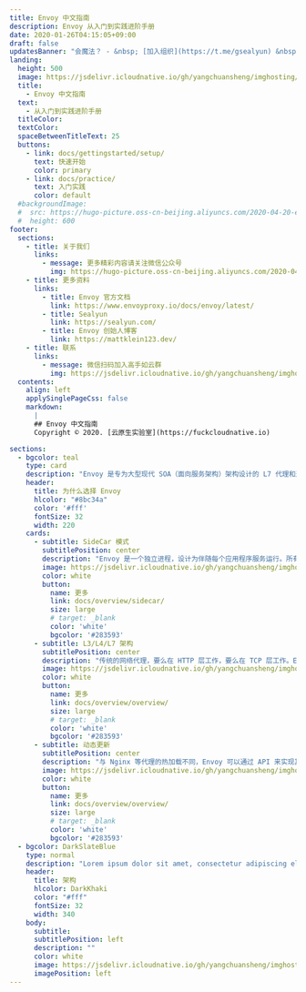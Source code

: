 ```yaml
---
title: Envoy 中文指南 
description: Envoy 从入门到实践进阶手册
date: 2020-01-26T04:15:05+09:00
draft: false
updatesBanner: "会魔法？ - &nbsp; [加入组织](https://t.me/gsealyun) &nbsp; 深入交流"
landing:
  height: 500
  image: https://jsdelivr.icloudnative.io/gh/yangchuansheng/imghosting/img/20200501224554.png 
  title:
    - Envoy 中文指南
  text:
    - 从入门到实践进阶手册 
  titleColor:
  textColor: 
  spaceBetweenTitleText: 25
  buttons:
    - link: docs/gettingstarted/setup/ 
      text: 快速开始
      color: primary
    - link: docs/practice/ 
      text: 入门实践 
      color: default
  #backgroundImage: 
  #  src: https://hugo-picture.oss-cn-beijing.aliyuncs.com/2020-04-20-envoy_proxy.webp 
  #  height: 600
footer:
  sections:
    - title: 关于我们 
      links:
        - message: 更多精彩内容请关注微信公众号
          img: https://hugo-picture.oss-cn-beijing.aliyuncs.com/2020-04-20-20200405205151.webp 
    - title: 更多资料 
      links:
        - title: Envoy 官方文档
          link: https://www.envoyproxy.io/docs/envoy/latest/ 
        - title: Sealyun 
          link: https://sealyun.com/
        - title: Envoy 创始人博客
          link: https://mattklein123.dev/
    - title: 联系
      links:
        - message: 微信扫码加入高手如云群
          img: https://jsdelivr.icloudnative.io/gh/yangchuansheng/imghosting/img/20200430221955.png 
  contents: 
    align: left
    applySinglePageCss: false 
    markdown:
      |
      ## Envoy 中文指南 
      Copyright © 2020. [云原生实验室](https://fuckcloudnative.io)

sections:
  - bgcolor: teal
    type: card
    description: "Envoy 是专为大型现代 SOA（面向服务架构）架构设计的 L7 代理和通信总线，体积小，性能高，它通过一款单一的软件满足了我们的众多需求，而不需要我们去搭配一些工具混合使用。"
    header: 
      title: 为什么选择 Envoy
      hlcolor: "#8bc34a"
      color: '#fff'
      fontSize: 32
      width: 220
    cards:
      - subtitle: SideCar 模式 
        subtitlePosition: center
        description: "Envoy 是一个独立进程，设计为伴随每个应用程序服务运行。所有的 Envoy 形成一个透明的通信网格，每个应用程序发送消息到本地主机或从本地主机接收消息，不需要知道网络拓扑。"
        image: https://jsdelivr.icloudnative.io/gh/yangchuansheng/imghosting/img/20200508201806.png 
        color: white
        button: 
          name: 更多
          link: docs/overview/sidecar/ 
          size: large
          # target: _blank
          color: 'white'
          bgcolor: '#283593'
      - subtitle: L3/L4/L7 架构 
        subtitlePosition: center
        description: "传统的网络代理，要么在 HTTP 层工作，要么在 TCP 层工作。Envoy 支持同时在 3/4 层和 7 层操作，以此应对这两种方法各自都有其实际限制的现实。"
        image: https://jsdelivr.icloudnative.io/gh/yangchuansheng/imghosting/img/20200508202645.png 
        color: white
        button: 
          name: 更多
          link: docs/overview/overview/ 
          size: large
          # target: _blank
          color: 'white'
          bgcolor: '#283593'
      - subtitle: 动态更新 
        subtitlePosition: center
        description: "与 Nginx 等代理的热加载不同，Envoy 可以通过 API 来实现其控制平面，控制平面可以集中服务发现，并通过 API 接口动态下发规则更新数据平面的配置，不需要重启数据平面的代理。"
        image: https://jsdelivr.icloudnative.io/gh/yangchuansheng/imghosting/img/20200508202858.png 
        color: white
        button: 
          name: 更多
          link: docs/overview/overview/ 
          size: large
          # target: _blank
          color: 'white'
          bgcolor: '#283593'
  - bgcolor: DarkSlateBlue
    type: normal
    description: "Lorem ipsum dolor sit amet, consectetur adipiscing elit. Fusce id eleifend erat. Integer eget mattis augue. Suspendisse semper laoreet tortor sed convallis. Nulla ac euismod lorem"
    header:
      title: 架构 
      hlcolor: DarkKhaki
      color: "#fff"
      fontSize: 32
      width: 340
    body:
      subtitle: 
      subtitlePosition: left
      description: ""
      color: white
      image: https://jsdelivr.icloudnative.io/gh/yangchuansheng/imghosting/img/20200504160047.png 
      imagePosition: left 
---
```

